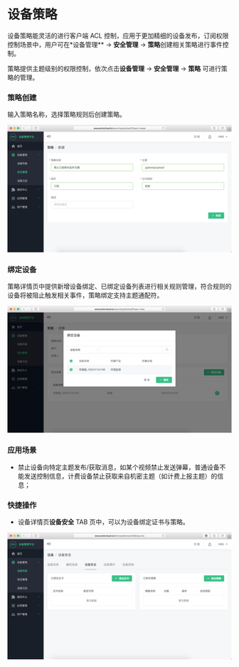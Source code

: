 # 设备策略


设备策略能灵活的进行客户端 ACL 控制，应用于更加精细的设备发布，订阅权限控制场景中，用户可在*设备管理** -> **安全管理** -> **策略**创建相关策略进行事件控制。

策略提供主题级别的权限控制，依次点击**设备管理** -> **安全管理** -> **策略** 可进行策略的管理。


### 策略创建

输入策略名称，选择策略规则后创建策略。

![](/images/policies_create.png)


### 绑定设备

策略详情页中提供新增设备绑定、已绑定设备列表进行相关规则管理，符合规则的设备将被阻止触发相关事件，策略绑定支持主题通配符。


![](/images/policies_bind.png)


### 应用场景

- 禁止设备向特定主题发布/获取消息，如某个视频禁止发送弹幕，普通设备不能发送控制信息，计费设备禁止获取来自机密主题（如计费上报主题）的信息；


### 快捷操作

- 设备详情页**设备安全** TAB 页中，可以为设备绑定证书与策略。

![](/images/device_sur.png)



